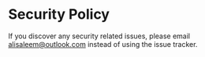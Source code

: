 # Security Policy

If you discover any security related issues, please email alisaleem@outlook.com instead of using the issue tracker.
